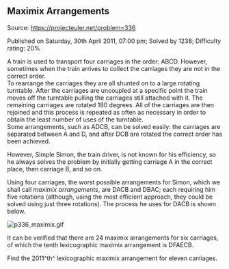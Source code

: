 Maximix Arrangements
--------------------

Source: https://projecteuler.net/problem=336

Published on Saturday, 30th April 2011, 07:00 pm; Solved by 1238;
Difficulty rating: 20%

A train is used to transport four carriages in the order: ABCD. However,
sometimes when the train arrives to collect the carriages they are not
in the correct order.\
 To rearrange the carriages they are all shunted on to a large rotating
turntable. After the carriages are uncoupled at a specific point the
train moves off the turntable pulling the carriages still attached with
it. The remaining carriages are rotated 180 degrees. All of the
carriages are then rejoined and this process is repeated as often as
necessary in order to obtain the least number of uses of the turntable.\
 Some arrangements, such as ADCB, can be solved easily: the carriages
are separated between A and D, and after DCB are rotated the correct
order has been achieved.

However, Simple Simon, the train driver, is not known for his
efficiency, so he always solves the problem by initially getting
carriage A in the correct place, then carriage B, and so on.

Using four carriages, the worst possible arrangements for Simon, which
we shall call *maximix arrangements*, are DACB and DBAC; each requiring
him five rotations (although, using the most efficient approach, they
could be solved using just three rotations). The process he uses for
DACB is shown below.

![p336\_maximix.gif](project/images/p336_maximix.gif)

It can be verified that there are 24 maximix arrangements for six
carriages, of which the tenth lexicographic maximix arrangement is
DFAECB.

Find the 2011^th^ lexicographic maximix arrangement for eleven
carriages.
